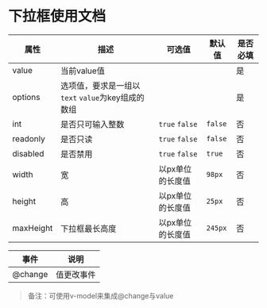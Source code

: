 # 下拉框使用文档

| 属性        | 描述                                | 可选值            | 默认值     | 是否必填 |
| --------- | --------------------------------- | -------------- | ------- | ---- |
| value     | 当前value值                          |                |         | 是    |
| options   | 选项值，要求是一组以`text` `value`为key组成的数组 |                |         | 是    |
| int       | 是否只可输入整数                          | `true` `false` | `false` | 否    |
| readonly  | 是否只读                              | `true` `false` | `false` | 否    |
| disabled  | 是否禁用                              | `true` `false` | `true`  | 否    |
| width     | 宽                                 | 以px单位的长度值      | `98px`  | 否    |
| height    | 高                                 | 以px单位的长度值      | `25px`  | 否    |
| maxHeight | 下拉框最长高度                           | 以px单位的长度值      | `245px` | 否    |

| 事件      | 说明    |
| ------- | ----- |
| @change | 值更改事件 |

> 备注：可使用v-model来集成@change与value
